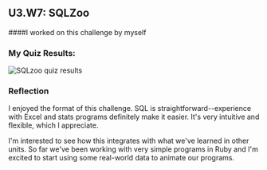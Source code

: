 ## U3.W7: SQLZoo

####I worked on this challenge by myself

### My Quiz Results:

![SQLzoo quiz results](images/sqlzoo_quiz.jpg)

### Reflection

I enjoyed the format of this challenge. SQL is straightforward--experience with Excel and stats programs definitely make it easier. It's very intuitive and flexible, which I appreciate. 

I'm interested to see how this integrates with what we've learned in other units. So far we've been working with very simple programs in Ruby and I'm excited to start using some real-world data to animate our programs.
